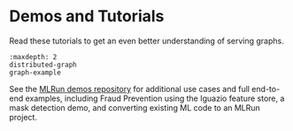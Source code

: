 # Demos and Tutorials

Read these tutorials to get an even better understanding of serving graphs.

```{toctree}
:maxdepth: 2
distributed-graph
graph-example
```

See the [MLRun demos repository](https://github.com/mlrun/demos) for additional use cases and full end-to-end examples, including Fraud Prevention using the Iguazio feature store, a mask detection demo, and converting existing ML code to an MLRun project.
